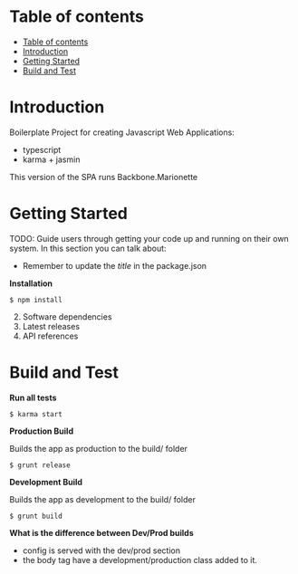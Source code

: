 
# Table of contents

<!-- TOC -->

- [Table of contents](#table-of-contents)
- [Introduction](#introduction)
- [Getting Started](#getting-started)
- [Build and Test](#build-and-test)

<!-- /TOC -->


# Introduction 
Boilerplate Project for creating Javascript Web Applications:
- typescript
- karma + jasmin

This version of the SPA runs Backbone.Marionette 


# Getting Started
TODO: Guide users through getting your code up and running on their own system. In this section you can talk about:

- Remember to update the *title* in the package.json

**Installation**

    $ npm install
    
2.	Software dependencies
3.	Latest releases
4.	API references

# Build and Test


**Run all tests**

    $ karma start

**Production Build**

Builds the app as production to the build/ folder

    $ grunt release

**Development Build**

Builds the app as development to the build/ folder

    $ grunt build

**What is the difference between Dev/Prod builds**

- config is served with the dev/prod section
- the body tag have a development/production class added to it.
